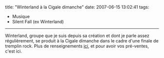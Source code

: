 title: "Winterland à la Cigale dimanche"
date: 2007-06-15 13:02:41
tags:
  - Musique
  - Silent Fall (ex Winterland)
---

Winterland, groupe que je suis depuis sa création et dont je parle assez régulièrement, se produit à la Cigale dimanche dans le cadre d'une finale de tremplin rock. Plus de renseignements [ici](http://www.winterland.fr), et pour avoir vos pré-ventes, c'est ici.